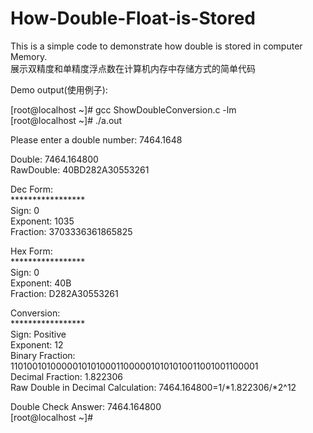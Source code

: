 # How-Double-Float-is-Stored

This is a simple code to demonstrate how double is stored in computer Memory.</br>
展示双精度和单精度浮点数在计算机内存中存储方式的简单代码

Demo output(使用例子):</br>

[root@localhost ~]# gcc ShowDoubleConversion.c  -lm</br>
[root@localhost ~]# ./a.out</br>

Please enter a double number: 7464.1648</br>

Double: 7464.164800</br>
RawDouble: 40BD282A30553261</br>

Dec Form:</br>
*****************</br>
Sign: 0</br>
Exponent: 1035</br>
Fraction: 3703336361865825</br>


Hex Form:</br>
*****************</br>
Sign: 0</br>
Exponent: 40B</br>
Fraction: D282A30553261</br>


Conversion:</br>
*****************</br>
Sign: Positive</br>
Exponent: 12</br>
Binary Fraction: 1101001010000010101000110000010101010011001001100001</br>
Decimal Fraction: 1.822306</br>
Raw Double in Decimal Calculation: 7464.164800=1/*1.822306/*2^12</br>

Double Check Answer: 7464.164800</br>
[root@localhost ~]#</br>
